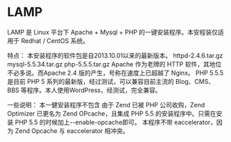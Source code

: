 LAMP
====

LAMP 是 Linux 平台下 Apache + Mysql + PHP 的一键安装程序。本安程装仅适用于 Redhat / CentOS 系统。

特点：
本安装程序的软件包是自2013.10.01以来的最新版本。
httpd-2.4.6.tar.gz
mysql-5.5.34.tar.gz
php-5.5.5.tar.gz
Apache 作为老牌的 HTTP 软件，其地位不必多说。而Apache 2.4 版的产生，号称在速度上已超越了 Nginx。
PHP 5.5.5 是目前 PHP 5 系列的最新版，经过测试，可以兼容目前主流的 Blog、CMS、BBS 等程序。本人使用WordPress，经测试，完全兼容。

一些说明：
本一健安装程序不包含
由于 Zend 已被 PHP 公司收购，Zend Optimizer 已更名为 Zend OPcache，且集成 PHP 5.5 的安装程序中。只需在安装 PHP 5.5 的时候加上--enable-opcache即可。
本程序不带 eaccelerator，因为 Zend Opcache 与 eaccelerator 相冲突。
